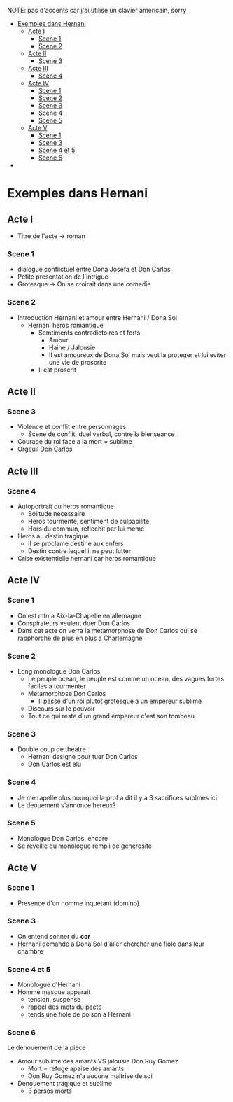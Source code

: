 NOTE: pas d'accents car j'ai utilise un clavier americain, sorry

- [Exemples dans Hernani](#exemples-dans-hernani)
  - [Acte I](#acte-i)
    - [Scene 1](#scene-1)
    - [Scene 2](#scene-2)
  - [Acte II](#acte-ii)
    - [Scene 3](#scene-3)
  - [Acte III](#acte-iii)
    - [Scene 4](#scene-4)
  - [Acte IV](#acte-iv)
    - [Scene 1](#scene-1-1)
    - [Scene 2](#scene-2-1)
    - [Scene 3](#scene-3-1)
    - [Scene 4](#scene-4-1)
    - [Scene 5](#scene-5)
  - [Acte V](#acte-v)
    - [Scene 1](#scene-1-2)
    - [Scene 3](#scene-3-2)
    - [Scene 4 et 5](#scene-4-et-5)
    - [Scene 6](#scene-6)
- [](#)

# Exemples dans Hernani

## Acte I

- Titre de l'acte -> roman

### Scene 1

- dialogue conflictuel entre Dona Josefa et Don Carlos
- Petite presentation de l'intrigue
- Grotesque -> On se croirait dans une comedie

### Scene 2

- Introduction Hernani et amour entre Hernani / Dona Sol
  - Hernani heros romantique
    - Semtiments contradictoires et forts
      - Amour
      - Haine / Jalousie
      - Il est amoureux de Dona Sol mais veut la proteger et lui eviter une vie de proscrite
    - Il est proscrit

## Acte II

### Scene 3

- Violence et conflit entre personnages
  - Scene de conflit, duel verbal, contre la bienseance
- Courage du roi face a la mort = sublime
- Orgeuil Don Carlos

## Acte III

### Scene 4

- Autoportrait du heros romantique
  - Solitude necessaire
  - Heros tourmente, sentiment de culpabilite
  - Hors du commun, reflechit par lui meme
- Heros au destin tragique
  - Il se proclame destine aux enfers
  - Destin contre lequel il ne peut lutter
- Crise existentielle hernani car heros romantique

## Acte IV

### Scene 1

- On est mtn a Aix-la-Chapelle en allemagne
- Conspirateurs veulent duer Don Carlos
- Dans cet acte on verra la metamorphose de Don Carlos qui se rapphorche de plus en plus a Charlemagne

### Scene 2

- Long monologue Don Carlos
  - Le peuple ocean, le peuple est comme un ocean, des vagues fortes faciles a tourmenter
  - Metamorphose Don Carlos
    - Il passe d'un roi plutot grotesque a un empereur sublime
  - Discours sur le pouvoir
  - Tout ce qui reste d'un grand empereur c'est son tombeau

### Scene 3

- Double coup de theatre
  - Hernani designe pour tuer Don Carlos
  - Don Carlos est elu

### Scene 4

- Je me rapelle plus pourquoi la prof a dit il y a 3 sacrifices sublmes ici
- Le deouement s'annonce hereux?

### Scene 5

- Monologue Don Carlos, encore
- Se reveille du monologue rempli de generosite

## Acte V

### Scene 1

- Presence d'un homme inquetant (domino)

### Scene 3

- On entend sonner du **cor**
- Hernani demande a Dona Sol d'aller chercher une fiole dans leur chambre

### Scene 4 et 5

- Monologue d'Hernani
- Homme masque apparait
  - tension, suspense
  - rappel des mots du pacte
  - tends une fiole de poison a Hernani

### Scene 6

Le denouement de la piece
- Amour sublime des amants VS jalousie Don Ruy Gomez
  - Mort = refuge apaise des amants
  - Don Ruy Gomez n'a aucune maitrise de soi
- Denouement tragique et sublime
  - 3 persos morts

# 